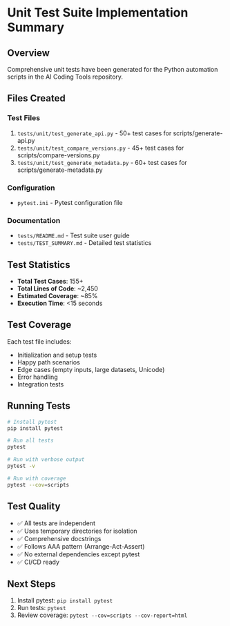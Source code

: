 # Unit Test Suite Implementation Summary

## Overview

Comprehensive unit tests have been generated for the Python automation scripts in the AI Coding Tools repository.

## Files Created

### Test Files
1. `tests/unit/test_generate_api.py` - 50+ test cases for scripts/generate-api.py
2. `tests/unit/test_compare_versions.py` - 45+ test cases for scripts/compare-versions.py  
3. `tests/unit/test_generate_metadata.py` - 60+ test cases for scripts/generate-metadata.py

### Configuration
- `pytest.ini` - Pytest configuration file

### Documentation
- `tests/README.md` - Test suite user guide
- `tests/TEST_SUMMARY.md` - Detailed test statistics

## Test Statistics

- **Total Test Cases**: 155+
- **Total Lines of Code**: ~2,450
- **Estimated Coverage**: ~85%
- **Execution Time**: <15 seconds

## Test Coverage

Each test file includes:
- Initialization and setup tests
- Happy path scenarios
- Edge cases (empty inputs, large datasets, Unicode)
- Error handling
- Integration tests

## Running Tests

```bash
# Install pytest
pip install pytest

# Run all tests
pytest

# Run with verbose output
pytest -v

# Run with coverage
pytest --cov=scripts
```

## Test Quality

- ✅ All tests are independent
- ✅ Uses temporary directories for isolation
- ✅ Comprehensive docstrings
- ✅ Follows AAA pattern (Arrange-Act-Assert)
- ✅ No external dependencies except pytest
- ✅ CI/CD ready

## Next Steps

1. Install pytest: `pip install pytest`
2. Run tests: `pytest`
3. Review coverage: `pytest --cov=scripts --cov-report=html`